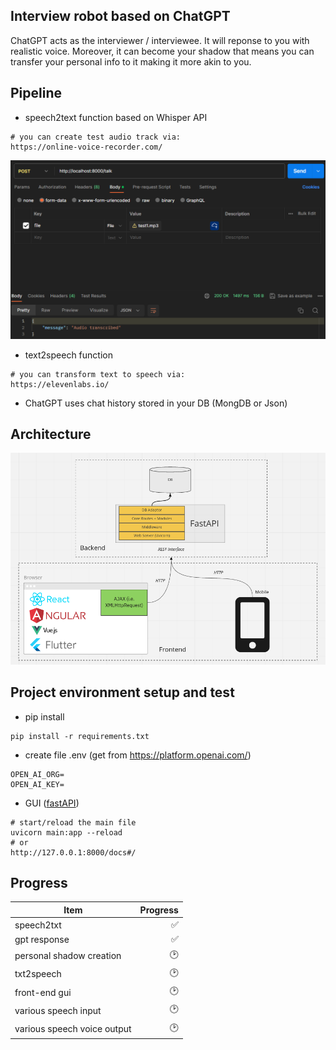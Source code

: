 ## Interview robot based on ChatGPT
ChatGPT acts as the interviewer / interviewee. It will reponse to you with realistic voice. Moreover, it can become your shadow that means you can transfer your personal info to it making it more akin to you.

## Pipeline
- speech2text function based on Whisper API
```
# you can create test audio track via:
https://online-voice-recorder.com/
```
![transcribed text display](img/image.png)

- text2speech function
```
# you can transform text to speech via:
https://elevenlabs.io/
```

- ChatGPT uses chat history stored in your DB (MongDB or Json)

## Architecture
![ProjectArchitecture](img/image2.png)



## Project environment setup and test
- pip install
```
pip install -r requirements.txt
```

- create file .env (get from https://platform.openai.com/)
```
OPEN_AI_ORG=
OPEN_AI_KEY=
```

- GUI ([fastAPI](https://fastapi.tiangolo.com/))
```
# start/reload the main file
uvicorn main:app --reload
# or 
http://127.0.0.1:8000/docs#/
```

## Progress

| Item                         | Progress   |
|------------------------------|-----------:|
|speech2txt                    |✅         |
|gpt response                  |✅         |
|personal shadow creation      |🕑         |
|txt2speech                    |🕑         |
|front-end gui                 |🕑         |
|various speech input          |🕑         |
|various speech voice output   |🕑         |